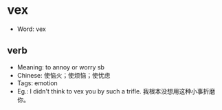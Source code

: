 # vex

- Word: vex

## verb

- Meaning: to annoy or worry sb
- Chinese: 使恼火；使烦恼；使忧虑
- Tags: emotion
- Eg.: I didn't think to vex you by such a trifle. 我根本没想用这种小事折磨你。

